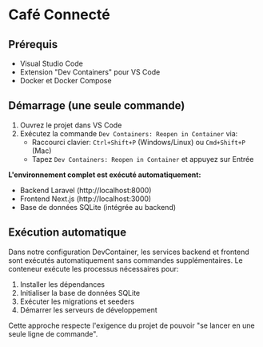 # Café Connecté

## Prérequis
- Visual Studio Code
- Extension "Dev Containers" pour VS Code
- Docker et Docker Compose

## Démarrage (une seule commande)
1. Ouvrez le projet dans VS Code
2. Exécutez la commande `Dev Containers: Reopen in Container` via:
   - Raccourci clavier: `Ctrl+Shift+P` (Windows/Linux) ou `Cmd+Shift+P` (Mac)
   - Tapez `Dev Containers: Reopen in Container` et appuyez sur Entrée

**L'environnement complet est exécuté automatiquement:**
- Backend Laravel (http://localhost:8000)
- Frontend Next.js (http://localhost:3000) 
- Base de données SQLite (intégrée au backend)

## Exécution automatique

Dans notre configuration DevContainer, les services backend et frontend sont exécutés automatiquement sans commandes supplémentaires. Le conteneur exécute les processus nécessaires pour:

1. Installer les dépendances
2. Initialiser la base de données SQLite
3. Exécuter les migrations et seeders
4. Démarrer les serveurs de développement

Cette approche respecte l'exigence du projet de pouvoir "se lancer en une seule ligne de commande".
